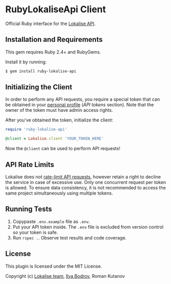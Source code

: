 # RubyLokaliseApi Client

Official Ruby interface for the [Lokalise API](https://lokalise.co/api2docs/ruby/).

## Installation and Requirements

This gem requires Ruby 2.4+ and RubyGems.

Install it by running:

```bash
$ gem install ruby-lokalise-api
```

## Initializing the Client

In order to perform any API requests, you require a special token that can be obtained in your [personal profile](https://lokalise.co/profile#apitokens) (*API tokens* section). Note that the owner of the token must have admin access rights.

After you've obtained the token, initialize the client:

```ruby
require 'ruby-lokalise-api'

@client = Lokalise.client 'YOUR_TOKEN_HERE'
```

Now the `@client` can be used to perform API requests!

## API Rate Limits

Lokalise does not [rate-limit API requests](https://lokalise.co/api2docs/ruby/#resource-rate-limits), however retain a right to decline the service in case of excessive use. Only one concurrent request per token is allowed. To ensure data consistency, it is not recommended to access the same project simultaneously using multiple tokens.

## Running Tests

1. Copypaste `.env.example` file as `.env`.
2. Put your API token inside. The `.env` file is excluded from version control so your token is safe.
3. Run `rspec .`. Observe test results and code coverage.

## License

This plugin is licensed under the MIT License.

Copyright (c) [Lokalise team](http://lokalise.co), [Ilya Bodrov](http://bodrovis.tech), Roman Kutanov